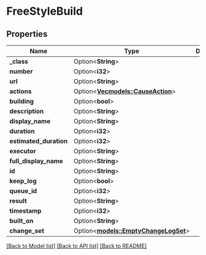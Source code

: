 # FreeStyleBuild

## Properties

Name | Type | Description | Notes
------------ | ------------- | ------------- | -------------
**_class** | Option<**String**> |  | [optional]
**number** | Option<**i32**> |  | [optional]
**url** | Option<**String**> |  | [optional]
**actions** | Option<[**Vec<models::CauseAction>**](CauseAction.md)> |  | [optional]
**building** | Option<**bool**> |  | [optional]
**description** | Option<**String**> |  | [optional]
**display_name** | Option<**String**> |  | [optional]
**duration** | Option<**i32**> |  | [optional]
**estimated_duration** | Option<**i32**> |  | [optional]
**executor** | Option<**String**> |  | [optional]
**full_display_name** | Option<**String**> |  | [optional]
**id** | Option<**String**> |  | [optional]
**keep_log** | Option<**bool**> |  | [optional]
**queue_id** | Option<**i32**> |  | [optional]
**result** | Option<**String**> |  | [optional]
**timestamp** | Option<**i32**> |  | [optional]
**built_on** | Option<**String**> |  | [optional]
**change_set** | Option<[**models::EmptyChangeLogSet**](EmptyChangeLogSet.md)> |  | [optional]

[[Back to Model list]](../README.md#documentation-for-models) [[Back to API list]](../README.md#documentation-for-api-endpoints) [[Back to README]](../README.md)


